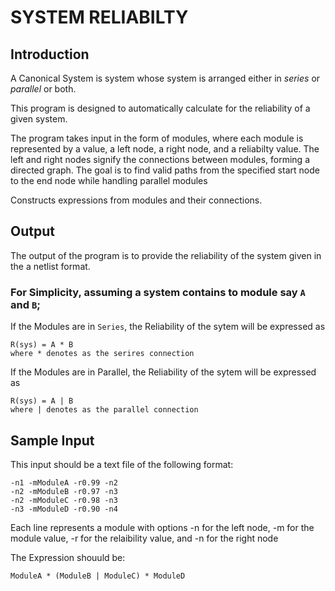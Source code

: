 # SYSTEM RELIABILTY

## Introduction

A Canonical System is system whose system is arranged either in *series* or *parallel* or both.

This program is designed to automatically calculate for the reliability of a given system.

The program takes input in the form of modules, where each module is represented by a value, a left node, a right node, and a reliabilty value. The left and right nodes signify the connections between modules, forming a directed graph. The goal is to find valid paths from the specified start node to the end node while handling parallel modules 


Constructs expressions from modules and their connections.

## Output
The output of the program is to provide the reliability of the system given in the a netlist format.

### For Simplicity, assuming a system contains to module say ```A``` and ```B```;

If the Modules are in ```Series```, the Reliability of the sytem will be expressed as

    R(sys) = A * B 
    where * denotes as the serires connection


If the Modules are in Parallel, the Reliability of the sytem will be expressed as

    R(sys) = A | B 
    where | denotes as the parallel connection


## Sample Input
This input should be a text file of the following format:

    -n1 -mModuleA -r0.99 -n2
    -n2 -mModuleB -r0.97 -n3
    -n2 -mModuleC -r0.98 -n3
    -n3 -mModuleD -r0.90 -n4
  

Each line represents a module with options -n for the left node, -m for the module value, -r for the relaibility value, and -n for the right node

The Expression shouuld be:

    ModuleA * (ModuleB | ModuleC) * ModuleD


